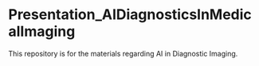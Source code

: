 # Presentation_AIDiagnosticsInMedicalImaging
This repository is for the materials regarding AI in Diagnostic Imaging.
